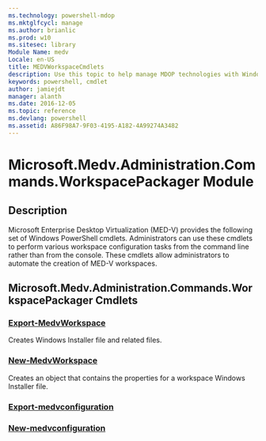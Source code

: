 ```yaml
---
ms.technology: powershell-mdop
ms.mktglfcycl: manage
ms.author: brianlic
ms.prod: w10
ms.sitesec: library
Module Name: medv
Locale: en-US
title: MEDVWorkspaceCmdlets
description: Use this topic to help manage MDOP technologies with Windows PowerShell.
keywords: powershell, cmdlet
author: jamiejdt
manager: alanth 
ms.date: 2016-12-05
ms.topic: reference
ms.devlang: powershell
ms.assetid: A86F98A7-9F03-4195-A182-4A99274A3482
---
```


# Microsoft.Medv.Administration.Commands.WorkspacePackager Module
## Description
Microsoft Enterprise Desktop Virtualization (MED-V) provides the following set of Windows PowerShell cmdlets. Administrators can use these cmdlets to perform various workspace configuration tasks from the command line rather than from the console. These cmdlets allow administrators to automate the creation of MED-V workspaces.

## Microsoft.Medv.Administration.Commands.WorkspacePackager Cmdlets
### [Export-MedvWorkspace](./Export-MedvWorkspace.md)
Creates Windows Installer file and related files.

### [New-MedvWorkspace](./New-MedvWorkspace.md)
Creates an object that contains the properties for a workspace Windows Installer file.

### [Export-medvconfiguration](./export-medvconfiguration.md)


### [New-medvconfiguration](./new-medvconfiguration.md)
